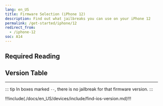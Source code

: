 ```yaml
---
lang: en_US
title: Firmware Selection (iPhone 12)
description: Find out what jailbreaks you can use on your iPhone 12
permalink: /get-started/iphone/12
redirect_from:
  - /iphone-12
soc: A14
---
```


## Required Reading

<readingTable minVer="14.0" maxVer="14.3"/>

## Version Table

<versionTable soc="A14" minVer="14" :include="['15.1.1']"/>

---

::: tip
In boxes marked `--`, there is no jailbreak for that firmware version.
:::

!!!include(./docs/en_US/devices/include/find-ios-version.md)!!!